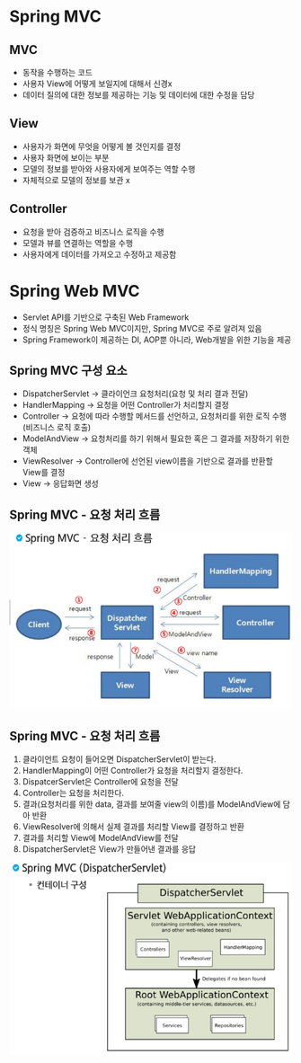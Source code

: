 # Spring MVC
## MVC
* 동작을 수행하는 코드
* 사용자 View에 어떻게 보일지에 대해서 신경x
* 데이터 질의에 대한 정보를 제공하는 기능 및 데이터에 대한 수정을 담당

## View
* 사용자가 화면에 무엇을 어떻게 볼 것인지를 결정
* 사용자 화면에 보이는 부분
* 모델의 정보를 받아와 사용자에게 보여주는 역할 수행
* 자체적으로 모델의 정보를 보관 x

## Controller
* 요청을 받아 검증하고 비즈니스 로직을 수행
* 모델과 뷰를 연결하는 역할을 수행
* 사용자에게 데이터를 가져오고 수정하고 제공함

# Spring Web MVC
* Servlet API를 기반으로 구축된 Web Framework
* 정식 명칭은 Spring Web MVC이지만, Spring MVC로 주로 알려져 있음
* Spring Framework이 제공하는 DI, AOP뿐 아니라, Web개발을 위한 기능을 제공

## Spring MVC 구성 요소
* DispatcherServlet -> 클라이언크 요청처리(요청 및 처리 결과 전달)
* HandlerMapping -> 요청을 어떤 Controller가 처리할지 결정
* Controller -> 요청에 따라 수행할 메서드를 선언하고, 요청처리를 위한 로직 수행(비즈니스 로직 호출)
* ModelAndView -> 요청처리를 하기 위해서 필요한 혹은 그 결과를 저장하기 위한 객체
* ViewResolver -> Controller에 선언된 view이름을 기반으로 결과를 반환할 View를 결정
* View -> 응답화면 생성

## Spring MVC - 요청 처리 흐름

![](2024-03-13-15-30-43.png)

## Spring MVC - 요청 처리 흐름
1. 클라이언트 요청이 들어오면 DispatcherServlet이 받는다.
2. HandlerMapping이 어떤 Controller가 요청을 처리할지 결정한다.
3. DispatcerServlet은 Controller에 요청을 전달
4. Controller는 요청을 처리한다.
5. 결과(요청처리를 위한 data, 결과를 보여줄 view의 이름)를 ModelAndView에 담아 반환
6. ViewResolver에 의해서 실제 결과를 처리할 View를 결정하고 반환
7. 결과를 처리할 View에 ModelAndView를 전달
8. DispatcherServlet은 View가 만들어낸 결과를 응답

![](2024-03-13-15-33-37.png)

